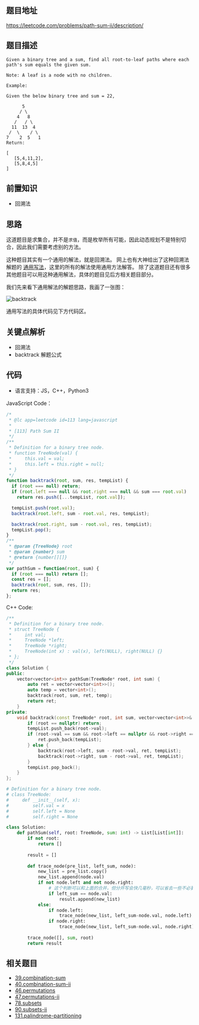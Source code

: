 ## 题目地址
https://leetcode.com/problems/path-sum-ii/description/

## 题目描述
```
Given a binary tree and a sum, find all root-to-leaf paths where each path's sum equals the given sum.

Note: A leaf is a node with no children.

Example:

Given the below binary tree and sum = 22,

      5
     / \
    4   8
   /   / \
  11  13  4
 /  \    / \
7    2  5   1
Return:

[
   [5,4,11,2],
   [5,8,4,5]
]
```

## 前置知识

- 回溯法

## 思路

这道题目是求集合，并不是`求值`，而是枚举所有可能，因此动态规划不是特别切合，因此我们需要考虑别的方法。

这种题目其实有一个通用的解法，就是回溯法。
网上也有大神给出了这种回溯法解题的
[通用写法](https://leetcode.com/problems/combination-sum/discuss/16502/A-general-approach-to-backtracking-questions-in-Java-(Subsets-Permutations-Combination-Sum-Palindrome-Partitioning))，这里的所有的解法使用通用方法解答。
除了这道题目还有很多其他题目可以用这种通用解法，具体的题目见后方相关题目部分。

我们先来看下通用解法的解题思路，我画了一张图：

![backtrack](../assets/problems/backtrack.png)

通用写法的具体代码见下方代码区。

## 关键点解析

- 回溯法
- backtrack 解题公式


## 代码

* 语言支持：JS，C++，Python3

JavaScript Code：

```js
/*
 * @lc app=leetcode id=113 lang=javascript
 *
 * [113] Path Sum II
 */
/**
 * Definition for a binary tree node.
 * function TreeNode(val) {
 *     this.val = val;
 *     this.left = this.right = null;
 * }
 */
function backtrack(root, sum, res, tempList) {
  if (root === null) return;
  if (root.left === null && root.right === null && sum === root.val)
    return res.push([...tempList, root.val]);

  tempList.push(root.val);
  backtrack(root.left, sum - root.val, res, tempList);

  backtrack(root.right, sum - root.val, res, tempList);
  tempList.pop();
}
/**
 * @param {TreeNode} root
 * @param {number} sum
 * @return {number[][]}
 */
var pathSum = function(root, sum) {
  if (root === null) return [];
  const res = [];
  backtrack(root, sum, res, []);
  return res;
};
```
C++ Code:
```C++
/**
 * Definition for a binary tree node.
 * struct TreeNode {
 *     int val;
 *     TreeNode *left;
 *     TreeNode *right;
 *     TreeNode(int x) : val(x), left(NULL), right(NULL) {}
 * };
 */
class Solution {
public:
    vector<vector<int>> pathSum(TreeNode* root, int sum) {
        auto ret = vector<vector<int>>();
        auto temp = vector<int>();
        backtrack(root, sum, ret, temp);
        return ret;
    }
private:
    void backtrack(const TreeNode* root, int sum, vector<vector<int>>& ret, vector<int>& tempList) {
        if (root == nullptr) return;
        tempList.push_back(root->val);
        if (root->val == sum && root->left == nullptr && root->right == nullptr) {
            ret.push_back(tempList);
        } else {
            backtrack(root->left, sum - root->val, ret, tempList);
            backtrack(root->right, sum - root->val, ret, tempList);
        }
        tempList.pop_back();        
    }
};
```
```python
# Definition for a binary tree node.
# class TreeNode:
#     def __init__(self, x):
#         self.val = x
#         self.left = None
#         self.right = None

class Solution:
    def pathSum(self, root: TreeNode, sum: int) -> List[List[int]]:
        if not root:
            return []
        
        result = []
        
        def trace_node(pre_list, left_sum, node):
            new_list = pre_list.copy()
            new_list.append(node.val)
            if not node.left and not node.right:
                # 这个判断可以和上面的合并，但分开写会快几毫秒，可以省去一些不必要的判断
                if left_sum == node.val:
                    result.append(new_list)
            else:
                if node.left:
                    trace_node(new_list, left_sum-node.val, node.left)
                if node.right:
                    trace_node(new_list, left_sum-node.val, node.right)
        
        trace_node([], sum, root)
        return result
```
## 相关题目

- [39.combination-sum](./39.combination-sum.md)
- [40.combination-sum-ii](./40.combination-sum-ii.md)
- [46.permutations](./46.permutations.md)
- [47.permutations-ii](./47.permutations-ii.md)
- [78.subsets](./78.subsets.md)
- [90.subsets-ii](./90.subsets-ii.md)
- [131.palindrome-partitioning](./131.palindrome-partitioning.md)


